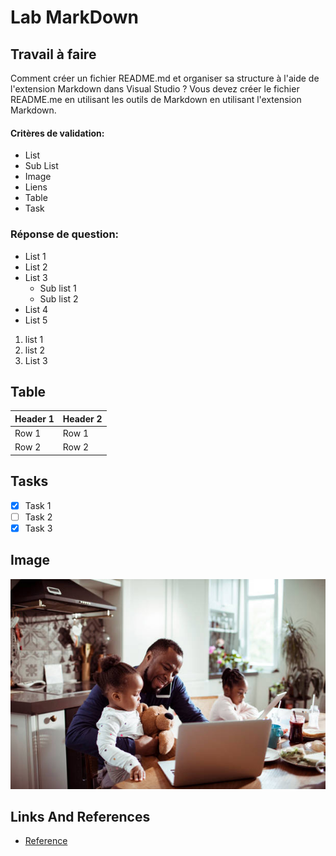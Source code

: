 # Lab MarkDown

## Travail à faire

Comment créer un fichier README.md et organiser sa structure à l'aide de l'extension Markdown dans Visual Studio ?
Vous devez créer le fichier README.me en utilisant les outils de Markdown en utilisant l'extension Markdown.

#### Critères de validation:

- List
- Sub List
- Image
- Liens
- Table
- Task

### Réponse de question:

* List 1
* List 2
* List 3
  * Sub list 1
  * Sub list 2
* List 4
* List 5


1. list 1
2. list 2
3. List 3


## Table


| Header 1 | Header 2 |
|----------|----------|
| Row 1    | Row 1    |
| Row 2    | Row 2    |


## Tasks

- [x] Task 1
- [ ] Task 2
- [x] Task 3

## Image
![Image](./img/image.jpg)


## Links And References 
- [Reference](https://github.com/grain03/CNMH/blob/master/Branch%20Techniques/Labs/Lab-Markdown/Reference.md)
